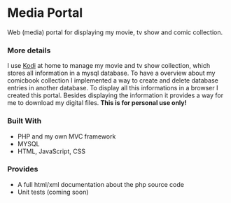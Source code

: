 # Media Portal

Web (media) portal for displaying my movie, tv show and comic collection.

### More details

I use [Kodi](https://kodi.tv/) at home to manage my movie and tv show collection, which stores all information in a mysql database. 
To have a overview about my comicbook collection I implemented a way to create and delete database entries in another database.
To display all this informations in a browser I created this portal. Besides displaying the information it provides a way for me to download my digital files.
**This is for personal use only!** 

### Built With

* PHP and my own MVC framework
* MYSQL
* HTML, JavaScript, CSS

### Provides

* A full html/xml documentation about the php source code
* Unit tests (coming soon)

